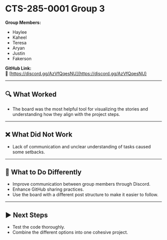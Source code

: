 # CTS-285-0001 Group 3

**Group Members:**  
- Haylee  
- Kaheel  
- Teresa  
- Aryan  
- Justin  
- Fakerson 

**GitHub Link:**  
🔗 [https://discord.gg/AzVfQqesNU](https://discord.gg/AzVfQqesNU)

---

## 🔍 What Worked  
- The board was the most helpful tool for visualizing the stories and understanding how they align with the project steps.

---

## ❌ What Did Not Work  
- Lack of communication and unclear understanding of tasks caused some setbacks.

---

## 🔄 What to Do Differently  
- Improve communication between group members through Discord.  
- Enhance GitHub sharing practices.  
- Use the board with a different post structure to make it easier to follow.

---

## ▶️ Next Steps  
- Test the code thoroughly.  
- Combine the different options into one cohesive project.
